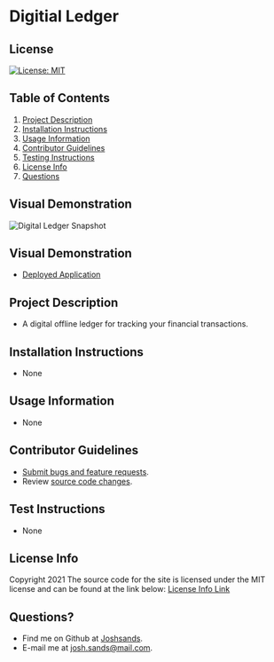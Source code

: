 # Digitial Ledger

## License

[![License: MIT](https://img.shields.io/badge/License-MIT-yellow.svg)](https://opensource.org/licenses/MIT)

## Table of Contents

1. [Project Description](#project-description)
2. [Installation Instructions](#installation-instructions)
3. [Usage Information](#usage-information)
4. [Contributor Guidelines](#contributor-guidelines)
5. [Testing Instructions](#testing-instructions)
6. [License Info](#license-info)
7. [Questions](#questions)

## Visual Demonstration

![Digital Ledger Snapshot](./public/icons/19-pwa-homework-demo-01)

## Visual Demonstration
* [Deployed Application](https://digital-ledger.herokuapp.com/)

## Project Description

* A digital offline ledger for tracking your financial transactions.

## Installation Instructions

* None

## Usage Information

* None

## Contributor Guidelines

* [Submit bugs and feature requests](https://github.com/joshsands/digital-ledger/issues).
* Review [source code changes](https://github.com/joshsands/digital-ledger/pulls).

## Test Instructions

* None

## License Info

Copyright 2021
The source code for the site is licensed under the MIT license and can be found at the link below:
[License Info Link](https://opensource.org/licenses/MIT)
      

## Questions?

* Find me on Github at [Joshsands](http://github.com/Joshsands).
* E-mail me at josh.sands@mail.com.